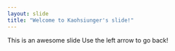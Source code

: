 ```yaml
---
layout: slide
title: "Welcome to Kaohsiunger's slide!"
---
```

This is an awesome slide
Use the left arrow to go back!
